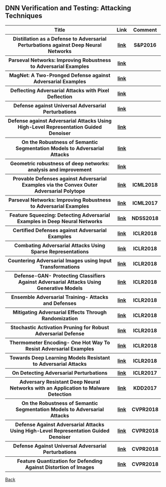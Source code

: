 <head>
  <meta charset="utf-8">

  <meta name="description" content="DNN Verification and Testing: Attacking Techniques">
  <meta name="author" content="SitePoint">

  <link rel="stylesheet" href="css/styles.css?v=1.0">

  <!--[if lt IE 9]>
    <script src="https://cdnjs.cloudflare.com/ajax/libs/html5shiv/3.7.3/html5shiv.js"></script>
  <![endif]-->
</head>

<body>

  <h2>DNN Verification and Testing: Attacking Techniques</h2>
  
<table class="tg">

  <tr>
    <th class="tg-yw4l"> Title </th> 
    <th> Link </th>    
    <th class="tg-yw4l"> Comment </th> 
  </tr>

  <tr>
    <th class="tg-yw4l"> Distillation as a Defense to Adversarial Perturbations against Deep Neural Networks </th> 
    <th> <a href="https://arxiv.org/abs/1511.04508">link</a> </th>    
    <th class="tg-yw4l">  S&P2016 </th>   
  </tr>
  
  <tr>
    <th class="tg-yw4l"> Parseval Networks: Improving Robustness to Adversarial Examples </th> 
    <th> <a href="https://arxiv.org/abs/1704.08847">link</a> </th>    
    <th class="tg-yw4l">  </th>   
  </tr>
  
  <tr>
    <th class="tg-yw4l"> MagNet: A Two-Pronged Defense against Adversarial Examples </th> 
    <th> <a href="https://arxiv.org/abs/1705.09064">link</a> </th>    
    <th class="tg-yw4l">  </th>   
  </tr>
  
   <tr>
    <th class="tg-yw4l"> Deflecting Adversarial Attacks with Pixel Deflection </th> 
    <th> <a href="http://openaccess.thecvf.com/content_cvpr_2018/papers/Prakash_Deflecting_Adversarial_Attacks_CVPR_2018_paper.pdf">link</a> </th>   
    <th class="tg-yw4l">  </th>   
  </tr>
  
   <tr>
    <th class="tg-yw4l"> Defense against Universal Adversarial Perturbations </th> 
    <th> <a href="http://openaccess.thecvf.com/content_cvpr_2018/papers/Akhtar_Defense_Against_Universal_CVPR_2018_paper.pdf">link</a> </th>    
    <th class="tg-yw4l">  </th>   
  </tr>
  
   <tr>
    <th class="tg-yw4l"> Defense against Adversarial Attacks Using High-Level Representation Guided Denoiser </th> 
    <th> <a href="http://openaccess.thecvf.com/content_cvpr_2018/papers/Liao_Defense_Against_Adversarial_CVPR_2018_paper.pdf">link</a> </th>    
    <th class="tg-yw4l">  </th>   
  </tr>
  
   <tr>
    <th class="tg-yw4l"> On the Robustness of Semantic Segmentation Models to Adversarial Attacks </th> 
    <th> <a href="http://openaccess.thecvf.com/content_cvpr_2018/papers/Arnab_On_the_Robustness_CVPR_2018_paper.pdf">link</a> </th>    
    <th class="tg-yw4l">  </th>   
  </tr>
  
   <tr>
    <th class="tg-yw4l"> Geometric robustness of deep networks: analysis and improvement </th> 
    <th> <a href="http://openaccess.thecvf.com/content_cvpr_2018/papers/Kanbak_Geometric_Robustness_of_CVPR_2018_paper.pdf">link</a> </th>    
    <th class="tg-yw4l">  </th>   
  </tr>
  
   <tr>
    <th class="tg-yw4l"> Provable Defenses against Adversarial Examples via the Convex Outer Adversarial Polytope </th> 
    <th> <a href="https://arxiv.org/abs/1711.00851">link</a> </th>    
    <th class="tg-yw4l"> ICML2018  </th>   
  </tr>
  
   <tr>
    <th class="tg-yw4l"> Parseval Networks: Improving Robustness to Adversarial Examples </th> 
    <th> <a href="https://arxiv.org/abs/1704.08847?context=cs">link</a> </th>    
    <th class="tg-yw4l"> ICML2017  </th>   
  </tr>

   <tr>      
    <th class="tg-yw4l"> Feature Squeezing: Detecting Adversarial Examples in Deep Neural Networks </th> 
    <th> <a href="https://arxiv.org/pdf/1704.01155.pdf">link</a> </th> 
    <th class="tg-yw4l"> NDSS2018 </th> 
  </tr>
  
   <tr>      
    <th class="tg-yw4l"> Certified Defenses against Adversarial Examples </th> 
    <th> <a href="https://arxiv.org/abs/1801.09344">link</a> </th> 
    <th class="tg-yw4l"> ICLR2018 </th> 
  </tr>
  
   <tr>      
    <th class="tg-yw4l"> Combating Adversarial Attacks Using Sparse Representations </th> 
    <th> <a href="https://arxiv.org/abs/1803.03880">link</a> </th> 
    <th class="tg-yw4l"> ICLR2018 </th> 
  </tr>
  
   <tr>      
    <th class="tg-yw4l"> Countering Adversarial Images using Input Transformations </th> 
    <th> <a href="https://arxiv.org/abs/1711.00117">link</a> </th> 
    <th class="tg-yw4l"> ICLR2018 </th> 
  </tr>
  
   <tr>      
    <th class="tg-yw4l">Defense-GAN- Protecting Classifiers Against Adversarial Attacks Using Generative Models </th> 
    <th> <a href="https://arxiv.org/abs/1805.06605">link</a> </th> 
    <th class="tg-yw4l"> ICLR2018 </th> 
  </tr>
  
   <tr>      
    <th class="tg-yw4l">Ensemble Adversarial Training- Attacks and Defenses</th> 
    <th> <a href="https://arxiv.org/abs/1705.07204">link</a> </th> 
    <th class="tg-yw4l"> ICLR2018 </th> 
  </tr>
  
   <tr>      
    <th class="tg-yw4l">Mitigating Adversarial Effects Through Randomization</th> 
    <th> <a href="https://arxiv.org/abs/1711.01991">link</a> </th> 
    <th class="tg-yw4l"> ICLR2018 </th> 
  </tr>
  
  
   <tr>      
    <th class="tg-yw4l">Stochastic Activation Pruning for Robust Adversarial Defense</th> 
    <th> <a href="https://arxiv.org/abs/1803.01442">link</a> </th> 
    <th class="tg-yw4l"> ICLR2018 </th> 
  </tr>
    
   <tr>      
    <th class="tg-yw4l">Thermometer Encoding- One Hot Way To Resist Adversarial Examples</th> 
    <th> <a href="https://openreview.net/forum?id=S18Su--CW">link</a> </th> 
    <th class="tg-yw4l"> ICLR2018 </th> 
  </tr>
    
   <tr>      
    <th class="tg-yw4l">Towards Deep Learning Models Resistant to Adversarial Attacks</th> 
    <th> <a href="https://arxiv.org/abs/1706.06083">link</a> </th> 
    <th class="tg-yw4l"> ICLR2018 </th> 
  </tr>
  
   <tr>      
    <th class="tg-yw4l">On Detecting Adversarial Perturbations</th> 
    <th> <a href="https://arxiv.org/abs/1702.04267">link</a> </th> 
    <th class="tg-yw4l"> ICLR2017 </th> 
  </tr>
  
  <tr>      
    <th class="tg-yw4l">Adversary Resistant Deep Neural Networks with an Application to Malware Detection</th> 
    <th> <a href="https://arxiv.org/abs/1610.01239">link</a> </th> 
    <th class="tg-yw4l"> KDD2017 </th> 
  </tr>
    	
  <tr>      
    <th class="tg-yw4l">On the Robustness of Semantic Segmentation Models to Adversarial Attacks</th> 
    <th> <a href="http://openaccess.thecvf.com/content_cvpr_2018/papers/Arnab_On_the_Robustness_CVPR_2018_paper.pdf">link</a> </th> 
    <th class="tg-yw4l"> CVPR2018 </th> 
  </tr>

  <tr>      
    <th class="tg-yw4l">Defense Against Adversarial Attacks Using High-Level Representation Guided Denoiser</th> 
    <th> <a href="http://openaccess.thecvf.com/content_cvpr_2018/papers/Liao_Defense_Against_Adversarial_CVPR_2018_paper.pdf">link</a> </th> 
    <th class="tg-yw4l"> CVPR2018 </th> 
  </tr>

  <tr>      
    <th class="tg-yw4l">Defense Against Universal Adversarial Perturbations</th> 
    <th> <a href="http://openaccess.thecvf.com/content_cvpr_2018/papers/Akhtar_Defense_Against_Universal_CVPR_2018_paper.pdf">link</a> </th> 
    <th class="tg-yw4l"> CVPR2018 </th> 
  </tr>

  <tr>      
    <th class="tg-yw4l">Feature Quantization for Defending Against Distortion of Images</th> 
    <th> <a href="http://openaccess.thecvf.com/content_cvpr_2018/papers/Sun_Feature_Quantization_for_CVPR_2018_paper.pdf">link</a> </th> 
    <th class="tg-yw4l"> CVPR2018 </th> 
  </tr>

</table>

<a href="https://github.com/TrustAI/Literature-on-DNN-Verification-and-Testing">Back</a>
  
</body>
</html>
